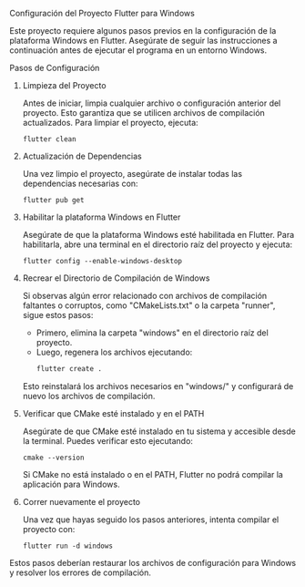 Configuración del Proyecto Flutter para Windows

Este proyecto requiere algunos pasos previos en la configuración de la plataforma Windows en Flutter. 
Asegúrate de seguir las instrucciones a continuación antes de ejecutar el programa en un entorno Windows.

Pasos de Configuración

1. Limpieza del Proyecto

   Antes de iniciar, limpia cualquier archivo o configuración anterior del proyecto. Esto garantiza que se utilicen 
   archivos de compilación actualizados. Para limpiar el proyecto, ejecuta:

       flutter clean

2. Actualización de Dependencias

   Una vez limpio el proyecto, asegúrate de instalar todas las dependencias necesarias con:

       flutter pub get

3. Habilitar la plataforma Windows en Flutter

   Asegúrate de que la plataforma Windows esté habilitada en Flutter. Para habilitarla, abre una terminal en el 
   directorio raíz del proyecto y ejecuta:

       flutter config --enable-windows-desktop

4. Recrear el Directorio de Compilación de Windows

   Si observas algún error relacionado con archivos de compilación faltantes o corruptos, como "CMakeLists.txt" o 
   la carpeta "runner", sigue estos pasos:

   - Primero, elimina la carpeta "windows" en el directorio raíz del proyecto.
   - Luego, regenera los archivos ejecutando:
		```bash
       flutter create .

   Esto reinstalará los archivos necesarios en "windows/" y configurará de nuevo los archivos de compilación.

5. Verificar que CMake esté instalado y en el PATH

   Asegúrate de que CMake esté instalado en tu sistema y accesible desde la terminal. Puedes verificar esto ejecutando:

       cmake --version

   Si CMake no está instalado o en el PATH, Flutter no podrá compilar la aplicación para Windows.

6. Correr nuevamente el proyecto

   Una vez que hayas seguido los pasos anteriores, intenta compilar el proyecto con:

       flutter run -d windows

Estos pasos deberían restaurar los archivos de configuración para Windows y resolver los errores de compilación.